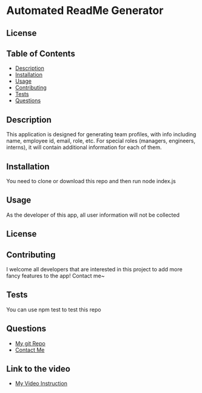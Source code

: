 # Automated ReadMe Generator
  ## License
  []()
  
  ## Table of Contents
  - [Description](#description)
  - [Installation](#installation)
  - [Usage](#usage)
  - [Contributing](#contributing)
  - [Tests](#tests)
  - [Questions](#questions)

  ## Description
  This application is designed for generating team profiles, with info including name, employee id, email, role, etc. For special roles (managers, engineers, interns), it will contain additional information for each of them.
  ## Installation
  You need to clone or download this repo and then run node index.js
  ## Usage
  As the developer of this app, all user information will not be collected
  ## License
  
  ## Contributing
  I welcome all developers that are interested in this project to add more fancy features to the app! Contact me~
  ## Tests
  You can use npm test to test this repo
  ## Questions
  - [My git Repo](https://github.com/wangheer2010)
  - [Contact Me](mailto:cw3211@columbia.edu)
  ## Link to the video
  - [My Video Instruction](https://www.bilibili.com/video/BV1xu411y7SN?share_source=copy_web)